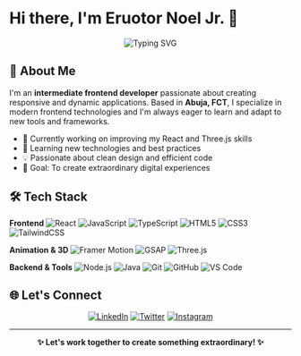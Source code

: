 # Hi there, I'm Eruotor Noel Jr. 👋

<div align="center">
  <img src="https://readme-typing-svg.herokuapp.com?font=Fira+Code&pause=1000&color=36BCF7&center=true&vCenter=true&width=435&lines=Frontend+Developer;React+Enthusiast;Always+Learning+New+Tech" alt="Typing SVG" />
</div>

## 🚀 About Me

I'm an **intermediate frontend developer** passionate about creating responsive and dynamic applications. Based in **Abuja, FCT**, I specialize in modern frontend technologies and I'm always eager to learn and adapt to new tools and frameworks.

- 🔭 Currently working on improving my React and Three.js skills
- 🌱 Learning new technologies and best practices
- 💡 Passionate about clean design and efficient code
- 🎯 Goal: To create extraordinary digital experiences

## 🛠️ Tech Stack

**Frontend**
![React](https://img.shields.io/badge/React-20232A?style=for-the-badge&logo=react&logoColor=61DAFB)
![JavaScript](https://img.shields.io/badge/JavaScript-323330?style=for-the-badge&logo=javascript&logoColor=F7DF1E)
![TypeScript](https://img.shields.io/badge/TypeScript-007ACC?style=for-the-badge&logo=typescript&logoColor=white)
![HTML5](https://img.shields.io/badge/HTML5-E34F26?style=for-the-badge&logo=html5&logoColor=white)
![CSS3](https://img.shields.io/badge/CSS3-1572B6?style=for-the-badge&logo=css3&logoColor=white)
![TailwindCSS](https://img.shields.io/badge/Tailwind_CSS-38B2AC?style=for-the-badge&logo=tailwind-css&logoColor=white)

**Animation & 3D**
![Framer Motion](https://img.shields.io/badge/Framer_Motion-black?style=for-the-badge&logo=framer&logoColor=blue)
![GSAP](https://img.shields.io/badge/GSAP-88CE02?style=for-the-badge&logo=greensock&logoColor=white)
![Three.js](https://img.shields.io/badge/Three.js-000000?style=for-the-badge&logo=three.js&logoColor=white)

**Backend & Tools**
![Node.js](https://img.shields.io/badge/Node.js-43853D?style=for-the-badge&logo=node.js&logoColor=white)
![Java](https://img.shields.io/badge/Java-ED8B00?style=for-the-badge&logo=openjdk&logoColor=white)
![Git](https://img.shields.io/badge/Git-F05032?style=for-the-badge&logo=git&logoColor=white)
![GitHub](https://img.shields.io/badge/GitHub-100000?style=for-the-badge&logo=github&logoColor=white)
![VS Code](https://img.shields.io/badge/VS_Code-0078D4?style=for-the-badge&logo=visual%20studio%20code&logoColor=white)

## 🌐 Let's Connect

<div align="center">
  
[![LinkedIn](https://img.shields.io/badge/LinkedIn-0077B5?style=for-the-badge&logo=linkedin&logoColor=white)](https://www.linkedin.com/in/noel-eruotor-7b7210316)
[![Twitter](https://img.shields.io/badge/Twitter-1DA1F2?style=for-the-badge&logo=twitter&logoColor=white)](https://twitter.com/noeljr_dev)
[![Instagram](https://img.shields.io/badge/Instagram-E4405F?style=for-the-badge&logo=instagram&logoColor=white)](https://www.instagram.com/enoel.jr)

</div>

---

<div align="center">
  <b>✨ Let's work together to create something extraordinary! ✨</b>
</div>
